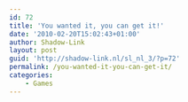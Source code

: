 ```yaml
---
id: 72
title: 'You wanted it, you can get it!'
date: '2010-02-20T15:02:43+01:00'
author: Shadow-Link
layout: post
guid: 'http://shadow-link.nl/sl_nl_3/?p=72'
permalink: /you-wanted-it-you-can-get-it/
categories:
    - Games
---
```


